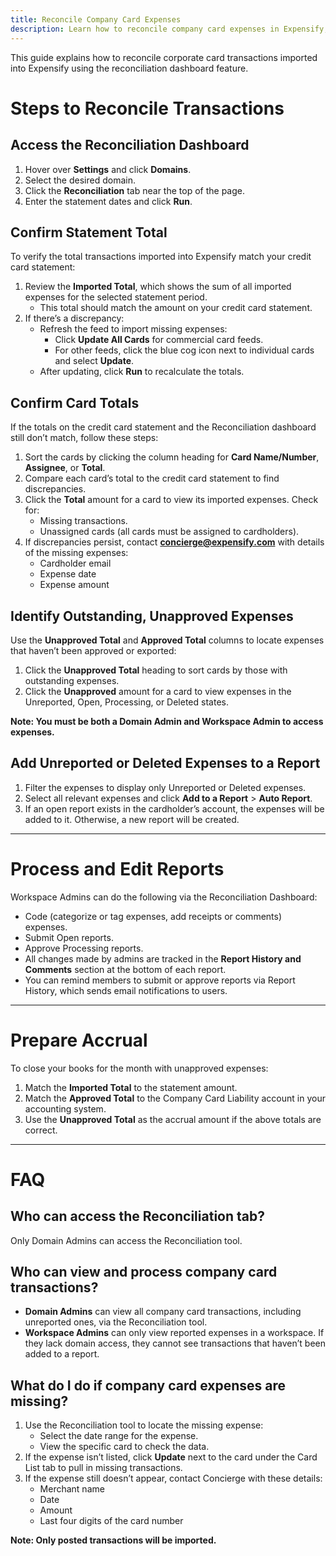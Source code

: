 ```yaml
---
title: Reconcile Company Card Expenses
description: Learn how to reconcile company card expenses in Expensify, including troubleshooting discrepancies, managing approvals, and preparing accruals
---
```


This guide explains how to reconcile corporate card transactions imported into Expensify using the reconciliation dashboard feature.

# Steps to Reconcile Transactions

## Access the Reconciliation Dashboard
1. Hover over **Settings** and click **Domains**.
2. Select the desired domain.
3. Click the **Reconciliation** tab near the top of the page.
4. Enter the statement dates and click **Run**.

## Confirm Statement Total
To verify the total transactions imported into Expensify match your credit card statement:

1. Review the **Imported Total**, which shows the sum of all imported expenses for the selected statement period. 
   - This total should match the amount on your credit card statement.
2. If there’s a discrepancy:
   - Refresh the feed to import missing expenses:
     - Click **Update All Cards** for commercial card feeds.
     - For other feeds, click the blue cog icon next to individual cards and select **Update**.
   - After updating, click **Run** to recalculate the totals.

## Confirm Card Totals
If the totals on the credit card statement and the Reconciliation dashboard still don’t match, follow these steps:

1. Sort the cards by clicking the column heading for **Card Name/Number**, **Assignee**, or **Total**.
2. Compare each card’s total to the credit card statement to find discrepancies.
3. Click the **Total** amount for a card to view its imported expenses. Check for:
   - Missing transactions.
   - Unassigned cards (all cards must be assigned to cardholders).
4. If discrepancies persist, contact **concierge@expensify.com** with details of the missing expenses:
   - Cardholder email
   - Expense date
   - Expense amount

## Identify Outstanding, Unapproved Expenses
Use the **Unapproved Total** and **Approved Total** columns to locate expenses that haven’t been approved or exported:

1. Click the **Unapproved Total** heading to sort cards by those with outstanding expenses.
2. Click the **Unapproved** amount for a card to view expenses in the Unreported, Open, Processing, or Deleted states.

**Note: You must be both a Domain Admin and Workspace Admin to access expenses.**

## Add Unreported or Deleted Expenses to a Report
1. Filter the expenses to display only Unreported or Deleted expenses.
2. Select all relevant expenses and click **Add to a Report** > **Auto Report**.
3. If an open report exists in the cardholder’s account, the expenses will be added to it. Otherwise, a new report will be created.

---
# Process and Edit Reports

Workspace Admins can do the following via the Reconciliation Dashboard:
  - Code (categorize or tag expenses, add receipts or comments) expenses.
  - Submit Open reports.
  - Approve Processing reports.
- All changes made by admins are tracked in the **Report History and Comments** section at the bottom of each report.
- You can remind members to submit or approve reports via Report History, which sends email notifications to users.

---
# Prepare Accrual

To close your books for the month with unapproved expenses:
1. Match the **Imported Total** to the statement amount.
2. Match the **Approved Total** to the Company Card Liability account in your accounting system.
3. Use the **Unapproved Total** as the accrual amount if the above totals are correct.

---
# FAQ

## Who can access the Reconciliation tab?
Only Domain Admins can access the Reconciliation tool.

## Who can view and process company card transactions?
- **Domain Admins** can view all company card transactions, including unreported ones, via the Reconciliation tool.
- **Workspace Admins** can only view reported expenses in a workspace. If they lack domain access, they cannot see transactions that haven’t been added to a report.

## What do I do if company card expenses are missing?
1. Use the Reconciliation tool to locate the missing expense:
   - Select the date range for the expense.
   - View the specific card to check the data.
2. If the expense isn’t listed, click **Update** next to the card under the Card List tab to pull in missing transactions.
3. If the expense still doesn’t appear, contact Concierge with these details:
   - Merchant name
   - Date
   - Amount
   - Last four digits of the card number

**Note: Only posted transactions will be imported.**
